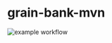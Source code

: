 # grain-bank-mvn
![example workflow](https://github.com/Marcin59/grain-bank-mvn/actions/workflows/<file>/badge.svg)
